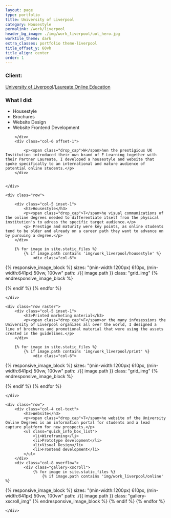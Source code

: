 ```yaml
---
layout: page
type: portfolio
title: University of Liverpool
category: Housestyle
permalink: /work/liverpool
header_bg_image: ./img/work_liverpool/uol_hero.jpg
worktile_theme: dark
extra_classes: portfolio theme-liverpool
title_offset_y: 60vh
title_align: center
order: 1
---
```


<div class="wrapper">
	<div class="row row--aligncenter">		
		<div class="col-4">
			<div class="infobox">
				<h3>Client:</h3>
				<p><a href="https://www.liverpool.ac.uk/online-programmes/">University of Liverpool</a>/<a href="https://laureate.net">Laureate Online Education</a></p>
				<h3>What I did:</h3>
				<ul>
					<li>Housestyle</li>
					<li>Brochures</li>
					<li>Website Design</li>
					<li>Website Frontend Development</li>
				</ul>
			</div>

		</div>
		<div class="col-6 offset-1">
			
			<p><span class="drop_cap">W</span>hen the prestigious UK Institution introduced their own brand of E-Learning together with their Partner Laureate, I developed a housestyle and website that spoke specifically to an international and mature audience of potential online students.</p>
		</div>
		
		
	</div>

	<div class="row">		
	
		<div class="col-5 inset-1">
			<h3>Housestyle</h3>
			<p><span class="drop_cap">T</span>he visual communications of the online degrees needed to differentiate itself from the physical institution's to adress the specific target audience.</p>
			<p> Prestige and maturity were key points, as online students tend to be older and already on a career path they want to advance on by pursuing a degree.</p>
		</div>

		{% for image in site.static_files %}
		    {% if image.path contains 'img/work_liverpool/housestyle' %}
		    	<div class="col-6">			        
{% responsive_image_block %}
sizes: "(min-width:1200px) 610px, (min-width:641px) 50vw, 100vw"
path:  ./{{ image.path }}
class: "grid_img"
{% endresponsive_image_block %}
			    </div>
		    {% endif %}
		{% endfor %}
			
	</div>

	<div class="row raster">				
		<div class="col-5 inset-1">
			<h3>Printed marketing material</h3>
			<p><span class="drop_cap">F</span>or the many infosessions the University of Liverpool organizes all over the world, I designed a line of brochures and promotional material that were using the assets created in the guidelines.</p>
		</div>

		{% for image in site.static_files %}
		    {% if image.path contains 'img/work_liverpool/print' %}
		    	<div class="col-6">			        
{% responsive_image_block %}
sizes: "(min-width:1200px) 610px, (min-width:641px) 50vw, 100vw"
path:  ./{{ image.path }}
class: "grid_img"
{% endresponsive_image_block %}
			    </div>
		    {% endif %}
		{% endfor %}

	</div>

	<div class="row">		
		<div class="col-4 col-text">
			<h3>Website</h3>
			<p><span class="drop_cap">T</span>he website of the University Online Degrees is an information portal for students and a lead capture platform for new prospects.</p>
			<ul class="quick_info_box_list">
				<li>Wireframing</li>
				<li>Prototype development</li>
				<li>Visual Design</li>
				<li>Frontend development</li>
			</ul>
		</div>
		<div class="col-8 overflow">
			<div class="gallery-xscroll">
				{% for image in site.static_files %}
				    {% if image.path contains 'img/work_liverpool/online' %}				        
{% responsive_image_block %}
sizes: "(min-width:1200px) 610px, (min-width:641px) 50vw, 100vw"
path:  ./{{ image.path }}
class: "gallery-xscroll_img"
{% endresponsive_image_block %}
				    {% endif %}
				{% endfor %}
			</div>
		</div>
		
	</div>

	

</div>
